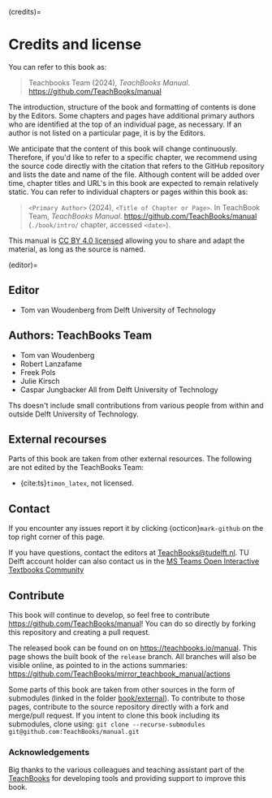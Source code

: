 (credits)=
# Credits and license

You can refer to this book as:

> Teachbooks Team (2024), _TeachBooks Manual_. https://github.com/TeachBooks/manual

The introduction, structure of the book and formatting of contents is done by the Editors. Some chapters and pages have additional primary authors who are identified at the top of an individual page, as necessary. If an author is not listed on a particular page, it is by the Editors.

We anticipate that the content of this book will change continuously. Therefore, if you'd like to refer to a specific chapter, we recommend using the source code directly with the citation that refers to the GitHub repository and lists the date and name of the file. Although content will be added over time, chapter titles and URL's in this book are expected to remain relatively static. You can refer to individual chapters or pages within this book as:

> `<Primary Author>` (2024), `<Title of Chapter or Page>`. In TeachBook Team, _TeachBooks Manual_. https://github.com/TeachBooks/manual (`./book/intro/` chapter, accessed `<date>`).

This manual is [CC BY 4.0 licensed](https://creativecommons.org/licenses/by/4.0/) allowing you to share and adapt the material, as long as the source is named.

(editor)=
## Editor
- Tom van Woudenberg from Delft University of Technology

## Authors: TeachBooks Team
- Tom van Woudenberg
- Robert Lanzafame
- Freek Pols
- Julie Kirsch
- Caspar Jungbacker
All from Delft University of Technology

Ths doesn't include small contributions from various people from within and outside Delft University of Technology.

## External recourses

Parts of this book are taken from other external resources. The following are not edited by the TeachBooks Team:

- [](external/latex-to-markdown-conversion/README.md) {cite:ts}`timon_latex`, not licensed.

## Contact
If you encounter any issues report it by clicking {octicon}`mark-github` on the top right corner of this page.

If you have questions, contact the editors at TeachBooks@tudelft.nl. TU Delft account holder can also contact us in the [MS Teams Open Interactive Textbooks Community](https://teams.microsoft.com/l/team/19%3Ah9-uRcP_yYauh-VuoPFozJVUvHVOB4a0mz1ZWvh4q4Q1%40thread.tacv2/conversations?groupId=3e88c1f3-4a4f-483a-a366-7e617de9ba99&tenantId=096e524d-6929-4030-8cd3-8ab42de0887b)

## Contribute
This book will continue to develop, so feel free to contribute https://github.com/TeachBooks/manual! You can do so directly by forking this repository and creating a pull request.

The released book can be found on on https://teachbooks.io/manual. This page shows the built book of the `release` branch. All branches will also be visible online, as pointed to in the actions summaries: https://github.com/TeachBooks/mirror_teachbook_manual/actions

Some parts of this book are taken from other sources in the form of submodules (linked in the folder [book/external](https://github.com/TeachBooks/manual/tree/release/book/external)). To contribute to those pages, contribute to the source repository directly with a fork and merge/pull request. If you intent to clone this book including its submodules, clone using: `git clone --recurse-submodules git@github.com:TeachBooks/manual.git`


### Acknowledgements
Big thanks to the various colleagues and teaching assistant part of the [TeachBooks](https://teachbooks.io/) for developing tools and providing support to improve this book.